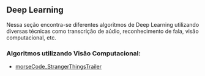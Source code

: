 ## Deep Learning

Nessa seção encontra-se diferentes algoritmos de Deep Learning utilizando diversas técnicas como transcrição de aúdio, reconhecimento de fala, visão computacional, etc.

### Algoritmos utilizando Visão Computacional:

- [morseCode_StrangerThingsTrailer](https://github.com/juniorverli/machinelearning/tree/main/deeplearning/morseCode_StrangerThings)
